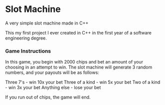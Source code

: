 # Slot Machine

A very simple slot machine made in C++

This my first project I ever created in C++ in the first year of a software engineering degree.

### Game Instructions
In this game, you begin with 2000 chips and bet an amount of your choosing
in an attempt to win.
The slot machine will generate 3 random numbers, and your payouts will be as follows:

Three 7's       -  win 10x your bet
Three of a kind -  win 5x your bet
Two of a kind   -  win 3x your bet
Anything else   -  lose your bet

If you run out of chips, the game will end.

